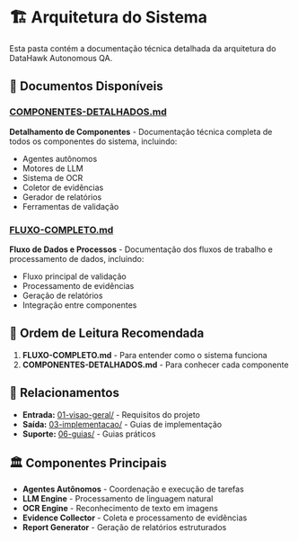 # 🏗️ Arquitetura do Sistema

Esta pasta contém a documentação técnica detalhada da arquitetura do DataHawk Autonomous QA.

## 📄 Documentos Disponíveis

### [COMPONENTES-DETALHADOS.md](./COMPONENTES-DETALHADOS.md)
**Detalhamento de Componentes** - Documentação técnica completa de todos os componentes do sistema, incluindo:
- Agentes autônomos
- Motores de LLM
- Sistema de OCR
- Coletor de evidências
- Gerador de relatórios
- Ferramentas de validação

### [FLUXO-COMPLETO.md](./FLUXO-COMPLETO.md)
**Fluxo de Dados e Processos** - Documentação dos fluxos de trabalho e processamento de dados, incluindo:
- Fluxo principal de validação
- Processamento de evidências
- Geração de relatórios
- Integração entre componentes

## 🎯 Ordem de Leitura Recomendada

1. **FLUXO-COMPLETO.md** - Para entender como o sistema funciona
2. **COMPONENTES-DETALHADOS.md** - Para conhecer cada componente

## 🔗 Relacionamentos

- **Entrada:** [01-visao-geral/](../01-visao-geral/) - Requisitos do projeto
- **Saída:** [03-implementacao/](../03-implementacao/) - Guias de implementação
- **Suporte:** [06-guias/](../06-guias/) - Guias práticos

## 🏛️ Componentes Principais

- **Agentes Autônomos** - Coordenação e execução de tarefas
- **LLM Engine** - Processamento de linguagem natural
- **OCR Engine** - Reconhecimento de texto em imagens
- **Evidence Collector** - Coleta e processamento de evidências
- **Report Generator** - Geração de relatórios estruturados 